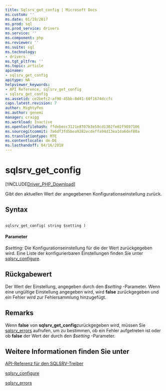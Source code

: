 ```yaml
---
title: Sqlsrv_get_config | Microsoft Docs
ms.custom: ''
ms.date: 01/19/2017
ms.prod: sql
ms.prod_service: drivers
ms.service: ''
ms.component: php
ms.reviewer: ''
ms.suite: sql
ms.technology:
- drivers
ms.tgt_pltfrm: ''
ms.topic: article
apiname:
- sqlsrv_get_config
apitype: NA
helpviewer_keywords:
- API Reference, sqlsrv_get_config
- sqlsrv_get_config
ms.assetid: ce2befc2-af98-45bb-8d41-60f1674dccfc
caps.latest.revision: 7
author: MightyPen
ms.author: genemi
manager: craigg
ms.workload: Inactive
ms.openlocfilehash: ffdebecc3121e8707b3e58cd1302fe02f9897106
ms.sourcegitcommit: 7a6df3fd5bea9282ecdeffa94d13ea1da6def80a
ms.translationtype: MTE
ms.contentlocale: de-DE
ms.lasthandoff: 04/16/2018
---
```

# <a name="sqlsrvgetconfig"></a>sqlsrv_get_config
[!INCLUDE[Driver_PHP_Download](../../includes/driver_php_download.md)]

Gibt den aktuellen Wert der angegebenen Konfigurationseinstellung zurück.  
  
## <a name="syntax"></a>Syntax  
  
```  
  
sqlsrv_get_config( string $setting )  
```  
  
#### <a name="parameters"></a>Parameter  
*$setting*: Die Konfigurationseinstellung für die der Wert zurückgegeben wird. Eine Liste der konfigurierbaren Einstellungen finden Sie unter [sqlsrv_configure](../../connect/php/sqlsrv-configure.md).  
  
## <a name="return-value"></a>Rückgabewert  
Der Wert der Einstellung, angegeben durch den *$setting* -Parameter. Wenn eine ungültige Einstellung angegeben wird, wird **false** zurückgegeben und ein Fehler wird zur Fehlersammlung hinzugefügt.  
  
## <a name="remarks"></a>Remarks  
Wenn **false** von **sqlsrv_get_config**zurückgegeben wird, müssen Sie [sqlsrv_errors](../../connect/php/sqlsrv-errors.md) aufrufen, um zu bestimmen, ob ein Fehler aufgetreten ist oder ob **false** der Wert der durch den *$setting* -Parameter.  
  
## <a name="see-also"></a>Weitere Informationen finden Sie unter  
[API-Referenz für den SQLSRV-Treiber](../../connect/php/sqlsrv-driver-api-reference.md)  

[sqlsrv_configure](../../connect/php/sqlsrv-configure.md)  

[sqlsrv_errors](../../connect/php/sqlsrv-errors.md)  
  
